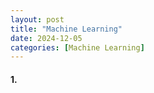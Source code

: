 ```yaml
---
layout: post
title: "Machine Learning"
date: 2024-12-05
categories: [Machine Learning] 
---
```


#### 1. 